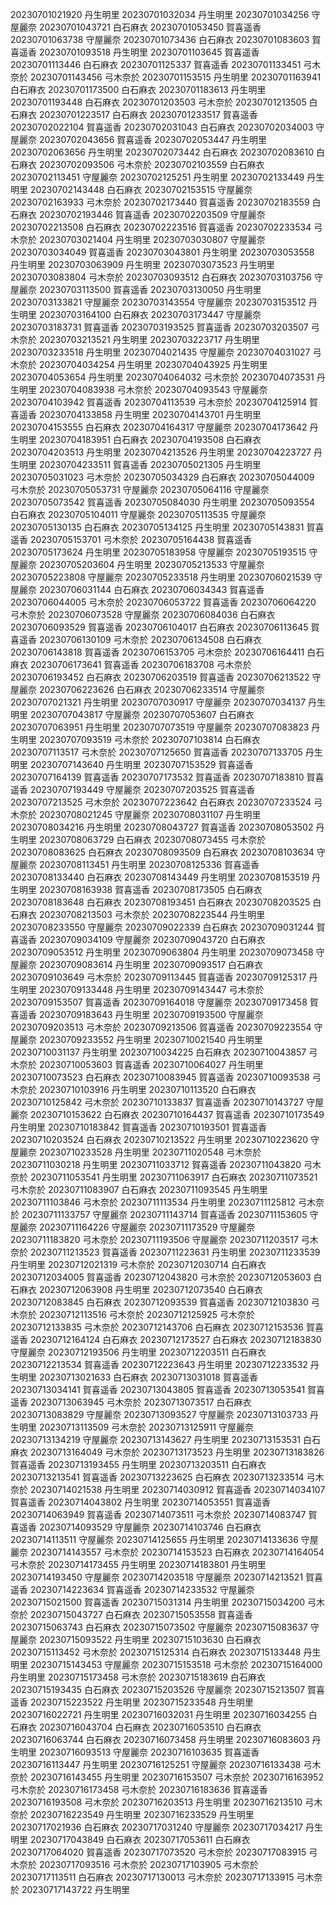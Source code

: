 20230701021920 丹生明里
20230701032034 丹生明里
20230701034256 守屋麗奈
20230701043721 白石麻衣
20230701053450 賀喜遥香
20230701063738 守屋麗奈
20230701073436 白石麻衣
20230701083603 賀喜遥香
20230701093518 丹生明里
20230701103645 賀喜遥香
20230701113446 白石麻衣
20230701125337 賀喜遥香
20230701133451 弓木奈於
20230701143456 弓木奈於
20230701153515 丹生明里
20230701163941 白石麻衣
20230701173500 白石麻衣
20230701183613 丹生明里
20230701193448 白石麻衣
20230701203503 弓木奈於
20230701213505 白石麻衣
20230701223517 白石麻衣
20230701233517 賀喜遥香
20230702022104 賀喜遥香
20230702031043 白石麻衣
20230702034003 守屋麗奈
20230702043656 賀喜遥香
20230702053447 丹生明里
20230702063656 丹生明里
20230702073442 白石麻衣
20230702083610 白石麻衣
20230702093506 弓木奈於
20230702103559 白石麻衣
20230702113451 守屋麗奈
20230702125251 丹生明里
20230702133449 丹生明里
20230702143448 白石麻衣
20230702153515 守屋麗奈
20230702163933 弓木奈於
20230702173440 賀喜遥香
20230702183559 白石麻衣
20230702193446 賀喜遥香
20230702203509 守屋麗奈
20230702213508 白石麻衣
20230702223516 賀喜遥香
20230702233534 弓木奈於
20230703021404 丹生明里
20230703030807 守屋麗奈
20230703034049 賀喜遥香
20230703043801 丹生明里
20230703053558 丹生明里
20230703063909 丹生明里
20230703073523 丹生明里
20230703083804 弓木奈於
20230703093512 白石麻衣
20230703103756 守屋麗奈
20230703113500 賀喜遥香
20230703130050 丹生明里
20230703133821 守屋麗奈
20230703143554 守屋麗奈
20230703153512 丹生明里
20230703164100 白石麻衣
20230703173447 守屋麗奈
20230703183731 賀喜遥香
20230703193525 賀喜遥香
20230703203507 弓木奈於
20230703213521 丹生明里
20230703223717 丹生明里
20230703233518 丹生明里
20230704021435 守屋麗奈
20230704031027 弓木奈於
20230704034254 丹生明里
20230704043925 丹生明里
20230704053654 丹生明里
20230704064032 弓木奈於
20230704073531 丹生明里
20230704083938 弓木奈於
20230704093543 守屋麗奈
20230704103942 賀喜遥香
20230704113539 弓木奈於
20230704125914 賀喜遥香
20230704133858 丹生明里
20230704143701 丹生明里
20230704153555 白石麻衣
20230704164317 守屋麗奈
20230704173642 丹生明里
20230704183951 白石麻衣
20230704193508 白石麻衣
20230704203513 丹生明里
20230704213526 丹生明里
20230704223727 丹生明里
20230704233511 賀喜遥香
20230705021305 丹生明里
20230705031023 弓木奈於
20230705034329 白石麻衣
20230705044009 弓木奈於
20230705053731 守屋麗奈
20230705064116 守屋麗奈
20230705073542 賀喜遥香
20230705084030 丹生明里
20230705093554 白石麻衣
20230705104011 守屋麗奈
20230705113535 守屋麗奈
20230705130135 白石麻衣
20230705134125 丹生明里
20230705143831 賀喜遥香
20230705153701 弓木奈於
20230705164438 賀喜遥香
20230705173624 丹生明里
20230705183958 守屋麗奈
20230705193515 守屋麗奈
20230705203604 丹生明里
20230705213533 守屋麗奈
20230705223808 守屋麗奈
20230705233518 丹生明里
20230706021539 守屋麗奈
20230706031144 白石麻衣
20230706034343 賀喜遥香
20230706044005 弓木奈於
20230706053722 賀喜遥香
20230706064220 弓木奈於
20230706073528 守屋麗奈
20230706084036 白石麻衣
20230706093529 賀喜遥香
20230706104017 白石麻衣
20230706113645 賀喜遥香
20230706130109 弓木奈於
20230706134508 白石麻衣
20230706143818 賀喜遥香
20230706153705 弓木奈於
20230706164411 白石麻衣
20230706173641 賀喜遥香
20230706183708 弓木奈於
20230706193452 白石麻衣
20230706203519 賀喜遥香
20230706213522 守屋麗奈
20230706223626 白石麻衣
20230706233514 守屋麗奈
20230707021321 丹生明里
20230707030917 守屋麗奈
20230707034137 丹生明里
20230707043817 守屋麗奈
20230707053607 白石麻衣
20230707063951 丹生明里
20230707073519 守屋麗奈
20230707083823 丹生明里
20230707093519 弓木奈於
20230707103814 白石麻衣
20230707113517 弓木奈於
20230707125650 賀喜遥香
20230707133705 丹生明里
20230707143640 丹生明里
20230707153529 賀喜遥香
20230707164139 賀喜遥香
20230707173532 賀喜遥香
20230707183810 賀喜遥香
20230707193449 守屋麗奈
20230707203525 賀喜遥香
20230707213525 弓木奈於
20230707223642 白石麻衣
20230707233524 弓木奈於
20230708021245 守屋麗奈
20230708031107 丹生明里
20230708034216 丹生明里
20230708043727 賀喜遥香
20230708053502 丹生明里
20230708063729 白石麻衣
20230708073455 弓木奈於
20230708083625 白石麻衣
20230708093509 白石麻衣
20230708103634 守屋麗奈
20230708113451 丹生明里
20230708125336 賀喜遥香
20230708133440 白石麻衣
20230708143449 丹生明里
20230708153519 丹生明里
20230708163938 賀喜遥香
20230708173505 白石麻衣
20230708183648 白石麻衣
20230708193451 白石麻衣
20230708203525 白石麻衣
20230708213503 弓木奈於
20230708223544 丹生明里
20230708233550 守屋麗奈
20230709022339 白石麻衣
20230709031244 賀喜遥香
20230709034109 守屋麗奈
20230709043720 白石麻衣
20230709053512 丹生明里
20230709063804 丹生明里
20230709073458 守屋麗奈
20230709083614 丹生明里
20230709093517 白石麻衣
20230709103649 弓木奈於
20230709113445 賀喜遥香
20230709125317 丹生明里
20230709133448 丹生明里
20230709143447 弓木奈於
20230709153507 賀喜遥香
20230709164018 守屋麗奈
20230709173458 賀喜遥香
20230709183643 丹生明里
20230709193500 守屋麗奈
20230709203513 弓木奈於
20230709213506 賀喜遥香
20230709223554 守屋麗奈
20230709233552 丹生明里
20230710021540 丹生明里
20230710031137 丹生明里
20230710034225 白石麻衣
20230710043857 弓木奈於
20230710053603 賀喜遥香
20230710064027 丹生明里
20230710073523 白石麻衣
20230710083945 賀喜遥香
20230710093538 弓木奈於
20230710103916 丹生明里
20230710113520 白石麻衣
20230710125842 弓木奈於
20230710133837 賀喜遥香
20230710143727 守屋麗奈
20230710153622 白石麻衣
20230710164437 賀喜遥香
20230710173549 丹生明里
20230710183842 賀喜遥香
20230710193501 賀喜遥香
20230710203524 白石麻衣
20230710213522 丹生明里
20230710223620 守屋麗奈
20230710233528 丹生明里
20230711020548 弓木奈於
20230711030218 丹生明里
20230711033712 賀喜遥香
20230711043820 弓木奈於
20230711053541 丹生明里
20230711063917 白石麻衣
20230711073521 弓木奈於
20230711083907 白石麻衣
20230711093545 丹生明里
20230711103846 弓木奈於
20230711113534 丹生明里
20230711125812 弓木奈於
20230711133757 守屋麗奈
20230711143714 賀喜遥香
20230711153605 守屋麗奈
20230711164226 守屋麗奈
20230711173529 守屋麗奈
20230711183820 弓木奈於
20230711193506 守屋麗奈
20230711203517 弓木奈於
20230711213523 賀喜遥香
20230711223631 丹生明里
20230711233539 丹生明里
20230712021319 弓木奈於
20230712030714 白石麻衣
20230712034005 賀喜遥香
20230712043820 弓木奈於
20230712053603 白石麻衣
20230712063908 丹生明里
20230712073540 白石麻衣
20230712083845 白石麻衣
20230712093539 賀喜遥香
20230712103830 弓木奈於
20230712113516 弓木奈於
20230712125925 弓木奈於
20230712133835 弓木奈於
20230712143706 白石麻衣
20230712153536 賀喜遥香
20230712164124 白石麻衣
20230712173527 白石麻衣
20230712183830 守屋麗奈
20230712193506 丹生明里
20230712203511 白石麻衣
20230712213534 賀喜遥香
20230712223643 丹生明里
20230712233532 丹生明里
20230713021633 白石麻衣
20230713031018 賀喜遥香
20230713034141 賀喜遥香
20230713043805 賀喜遥香
20230713053541 賀喜遥香
20230713063945 弓木奈於
20230713073517 白石麻衣
20230713083829 守屋麗奈
20230713093527 守屋麗奈
20230713103733 丹生明里
20230713113509 弓木奈於
20230713125911 守屋麗奈
20230713134219 守屋麗奈
20230713143627 丹生明里
20230713153531 白石麻衣
20230713164049 弓木奈於
20230713173523 丹生明里
20230713183826 賀喜遥香
20230713193455 丹生明里
20230713203511 白石麻衣
20230713213541 賀喜遥香
20230713223625 白石麻衣
20230713233514 弓木奈於
20230714021538 丹生明里
20230714030912 賀喜遥香
20230714034107 賀喜遥香
20230714043802 丹生明里
20230714053551 賀喜遥香
20230714063949 賀喜遥香
20230714073511 弓木奈於
20230714083747 賀喜遥香
20230714093529 守屋麗奈
20230714103746 白石麻衣
20230714113511 守屋麗奈
20230714125655 丹生明里
20230714133636 守屋麗奈
20230714143557 弓木奈於
20230714153523 白石麻衣
20230714164054 弓木奈於
20230714173455 丹生明里
20230714183801 丹生明里
20230714193450 守屋麗奈
20230714203518 守屋麗奈
20230714213521 賀喜遥香
20230714223634 賀喜遥香
20230714233532 守屋麗奈
20230715021500 賀喜遥香
20230715031314 丹生明里
20230715034200 弓木奈於
20230715043727 白石麻衣
20230715053558 賀喜遥香
20230715063743 白石麻衣
20230715073502 守屋麗奈
20230715083637 守屋麗奈
20230715093522 丹生明里
20230715103630 白石麻衣
20230715113452 弓木奈於
20230715125314 白石麻衣
20230715133448 丹生明里
20230715143453 守屋麗奈
20230715153518 弓木奈於
20230715164000 丹生明里
20230715173458 弓木奈於
20230715183619 白石麻衣
20230715193435 白石麻衣
20230715203526 守屋麗奈
20230715213507 賀喜遥香
20230715223522 丹生明里
20230715233548 丹生明里
20230716022721 丹生明里
20230716032031 丹生明里
20230716034255 白石麻衣
20230716043704 白石麻衣
20230716053510 白石麻衣
20230716063744 白石麻衣
20230716073458 丹生明里
20230716083603 丹生明里
20230716093513 守屋麗奈
20230716103635 賀喜遥香
20230716113447 丹生明里
20230716125251 守屋麗奈
20230716133438 弓木奈於
20230716143455 丹生明里
20230716153507 弓木奈於
20230716163952 弓木奈於
20230716173458 弓木奈於
20230716183636 賀喜遥香
20230716193508 弓木奈於
20230716203513 丹生明里
20230716213510 弓木奈於
20230716223549 丹生明里
20230716233529 丹生明里
20230717021936 白石麻衣
20230717031240 守屋麗奈
20230717034217 丹生明里
20230717043849 白石麻衣
20230717053611 白石麻衣
20230717064020 賀喜遥香
20230717073520 弓木奈於
20230717083915 弓木奈於
20230717093516 弓木奈於
20230717103905 弓木奈於
20230717113511 白石麻衣
20230717130013 弓木奈於
20230717133915 弓木奈於
20230717143722 丹生明里
